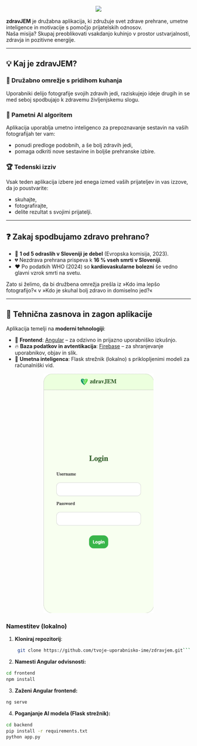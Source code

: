 <p align="center">
  <img src="https://github.com/user-attachments/assets/fbb28724-1caa-44ba-b0c0-5e7d94dde68a" width="400" lenght="400"/>
</p>


**zdravJEM** je družabna aplikacija, ki združuje svet zdrave prehrane, umetne inteligence in motivacije s pomočjo prijatelskih odnosov.  
Naša misija? Skupaj preoblikovati vsakdanjo kuhinjo v prostor ustvarjalnosti, zdravja in pozitivne energije.

---

## 💡 Kaj je zdravJEM?

### 📸 Družabno omrežje s pridihom kuhanja
Uporabniki delijo fotografije svojih zdravih jedi, raziskujejo ideje drugih in se med seboj spodbujajo k zdravemu življenjskemu slogu.

### 🧠 Pametni AI algoritem
Aplikacija uporablja umetno inteligenco za prepoznavanje sestavin na vaših fotografijah ter vam:
- ponudi predloge podobnih, a še bolj zdravih jedi,
- pomaga odkriti nove sestavine in boljše prehranske izbire.

### 🏆 Tedenski izziv
Vsak teden aplikacija izbere jed enega izmed vaših prijateljev in vas izzove, da jo poustvarite:
- skuhajte,
- fotografirajte,
- delite rezultat s svojimi prijatelji.

---

## ❓ Zakaj spodbujamo zdravo prehrano?

- 🫃 **1 od 5 odraslih v Sloveniji je debel** (Evropska komisija, 2023).
- 💔 Nezdrava prehrana prispeva k **16 % vseh smrti v Sloveniji**.
- ❤️ Po podatkih WHO (2024) so **kardiovaskularne bolezni** še vedno glavni vzrok smrti na svetu.

Zato si želimo, da bi družbena omrežja prešla iz »Kdo ima lepšo fotografijo?« v »Kdo je skuhal bolj zdravo in domiselno jed?«

---

## 🚀 Tehnična zasnova in zagon aplikacije

Aplikacija temelji na **moderni tehnologiji**:
- 🎯 **Frontend**: [Angular](https://angular.io) – za odzivno in prijazno uporabniško izkušnjo.
- 🔥 **Baza podatkov in avtentikacija**: [Firebase](https://firebase.google.com) – za shranjevanje uporabnikov, objav in slik.
- 🧠  **Umetna inteligenca**: Flask strežnik (lokalno) s priklopljenimi modeli za računalniški vid.


<p align="center">
  <img src="./demo.gif" alt="Predstavitev aplikacije zdravJEM" width="300" lenght="500"/>
</p>

### Namestitev (lokalno)

1. **Kloniraj repozitorij**:
   ```bash
    git clone https://github.com/tvoje-uporabnisko-ime/zdravjem.git```
3. **Namesti Angular odvisnosti:**

```bash
cd frontend
npm install
```

3. **Zaženi Angular frontend:**

```bash
ng serve
```

4. **Poganjanje AI modela (Flask strežnik):**

```bash
cd backend
pip install -r requirements.txt
python app.py
```





